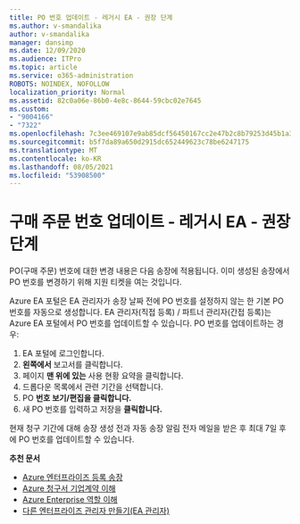 ```yaml
---
title: PO 번호 업데이트 - 레거시 EA - 권장 단계
ms.author: v-smandalika
author: v-smandalika
manager: dansimp
ms.date: 12/09/2020
ms.audience: ITPro
ms.topic: article
ms.service: o365-administration
ROBOTS: NOINDEX, NOFOLLOW
localization_priority: Normal
ms.assetid: 82c0a06e-86b0-4e8c-8644-59cbc02e7645
ms.custom:
- "9004166"
- "7322"
ms.openlocfilehash: 7c3ee469107e9ab85dcf56450167cc2e47b2c8b79253d45b1a362959a869ba24
ms.sourcegitcommit: b5f7da89a650d2915dc652449623c78be6247175
ms.translationtype: MT
ms.contentlocale: ko-KR
ms.lasthandoff: 08/05/2021
ms.locfileid: "53908500"
---
```

# <a name="update-purchase-order-number---legacy-ea---recommended-steps"></a>구매 주문 번호 업데이트 - 레거시 EA - 권장 단계

PO(구매 주문) 번호에 대한 변경 내용은 다음 송장에 적용됩니다. 이미 생성된 송장에서 PO 번호를 변경하기 위해 지원 티켓을 여는 것입니다. 

Azure EA 포털은 EA 관리자가 송장 날짜 전에 PO 번호를 설정하지 않는 한 기본 PO 번호를 자동으로 생성합니다. EA 관리자(직접 등록) / 파트너 관리자(간접 등록)는 Azure EA 포털에서 PO 번호를 업데이트할 수 있습니다. PO 번호를 업데이트하는 경우:

1. EA 포털에 로그인합니다.
2. **왼쪽에서** 보고서를 클릭합니다.
3. 페이지 **맨 위에 있는** 사용 현황 요약을 클릭합니다.
4. 드롭다운 목록에서 관련 기간을 선택합니다.
5. PO **번호 보기/편집을 클릭합니다.**
6. 새 PO 번호를 입력하고 저장을 **클릭합니다.**

현재 청구 기간에 대해 송장 생성 전과 자동 송장 알림 전자 메일을 받은 후 최대 7일 후에 PO 번호를 업데이트할 수 있습니다. 

**추천 문서**

- [Azure 엔터프라이즈 등록 송장](https://docs.microsoft.com/azure/cost-management-billing/manage/ea-portal-enrollment-invoices) 
- [Azure 청구서 기업계약 이해](https://docs.microsoft.com/azure/cost-management-billing/understand/review-enterprise-agreement-bill)  
- [Azure Enterprise 역할 이해](https://docs.microsoft.com/azure/cost-management-billing/manage/understand-ea-roles#add-a-new-enterprise-administrator) 
- [다른 엔터프라이즈 관리자 만들기(EA 관리자)](https://docs.microsoft.com/azure/cost-management-billing/manage/ea-portal-administration#create-another-enterprise-administrator)
